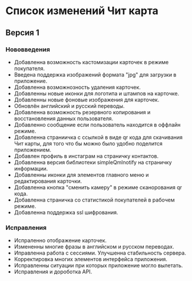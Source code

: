 # Список изменений Чит карта

## Версия 1

### Нововведения

* Добавленна возможность кастомизации карточек в режиме покупателя.
* Введена поддержка изображений формата "jpg" для загрузки в приложение.
* Добавленна возможнозность удаления карточек.
* Добавленны новые иконки для логотипа и штампов на карточке.
* Добавленны новые фоновые изображения для карточек.
* Обновлён английский и русский переводы. 
* Добавленна возможность резервного копирования и восстановления данных пользователя.
* Добавленно сообщение если пользователь находится в оффлайн режиме. 
* Добавленна страниичка с ссылкой в виде qr кода для скачивания Чит карты, для того что бы можно было удобно поделится приложением. 
* Добавлен профиль в инстаграм на страничку контактов.
* Добавленна версия библиотеки simpleQmlnotify на страничку информации.
* Добавленны иконки для элементов главного меню и редактирования карточки.
* Добавленна кнопка "сменить камеру" в режиме сканорования qr кода.
* Добавленна страничка со статистикой покупателей в рабочем режиме.
* Добавленна поддержка ssl шифрования. 

### Исправления

* Испраленно отображение карточек.
* Измененны многие фразы в английском и русском переводах.
* Иправленна работа с сессиями. Улучшенна стабильность сервера.
* Корректировка многих элементов интерфейса приложения.
* Исправленны ситуации при которых приложение могло вылетать.
* Исправления и дороботка API.
